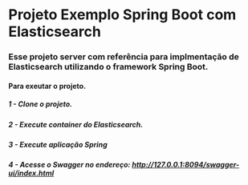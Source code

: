 # Projeto Exemplo Spring Boot com Elasticsearch
### Esse projeto server com referência para implmentação de Elasticsearch utilizando o framework Spring Boot. 
#### Para exeutar o projeto.
##### 1 - Clone o projeto.
##### 2 - Execute container do Elasticsearch.
##### 3 - Execute aplicação Spring
##### 4 - Acesse o Swagger no endereço: http://127.0.0.1:8094/swagger-ui/index.html

